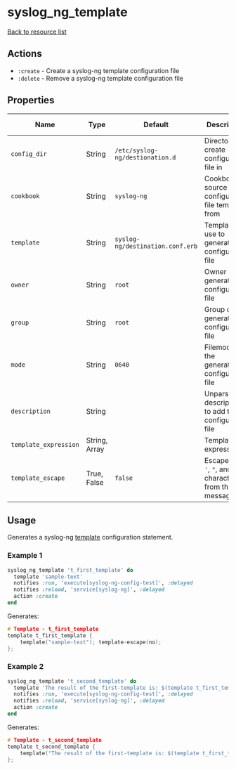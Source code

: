 # syslog_ng_template

[Back to resource list](../README.md#resources)

## Actions

- `:create` - Create a syslog-ng template configuration file
- `:delete` - Remove a syslog-ng template configuration file

## Properties

| Name                   | Type          | Default                          | Description                                                         | Allowed Values      |
| ---------------------- | ------------- | -------------------------------- | ------------------------------------------------------------------- | ------------------- |
| `config_dir`           | String        | `/etc/syslog-ng/destionation.d`  | Directory to create configuration file in                           |                     |
| `cookbook`             | String        | `syslog-ng`                      | Cookbook to source configuration file template from                 |                     |
| `template`             | String        | `syslog-ng/destination.conf.erb` | Template to use to generate the configuration file                  |                     |
| `owner`                | String        | `root`                           | Owner of the generated configuration file                           |                     |
| `group`                | String        | `root`                           | Group of the generated configuration file                           |                     |
| `mode`                 | String        | `0640`                           | Filemode of the generated configuration file                        |                     |
| `description`          | String        |                                  | Unparsed description to add to the configuration file               |                     |
| `template_expression`  | String, Array |                                  | Template expression                                                 |                     |
| `template_escape`      | True, False   | `false`                          | Escape the `'`, `"`, and `\` characters from the messages           |                     |

## Usage

Generates a syslog-ng [template](https://www.syslog-ng.com/technical-documents/doc/syslog-ng-open-source-edition/3.22/administration-guide/62#TOPIC-1209309) configuration statement.

### Example 1

```ruby
syslog_ng_template 't_first_template' do
  template 'sample-text'
  notifies :run, 'execute[syslog-ng-config-test]', :delayed
  notifies :reload, 'service[syslog-ng]', :delayed
  action :create
end
```

Generates:

```c
# Template - t_first_template
template t_first_template {
    template("sample-text"); template-escape(no);
};
```

### Example 2

```ruby
syslog_ng_template 't_second_template' do
  template 'The result of the first-template is: $(template t_first_template)'
  notifies :run, 'execute[syslog-ng-config-test]', :delayed
  notifies :reload, 'service[syslog-ng]', :delayed
  action :create
end
```

Generates:

```c
# Template - t_second_template
template t_second_template {
    template("The result of the first-template is: $(template t_first_template)"); template-escape(no);
};
```
